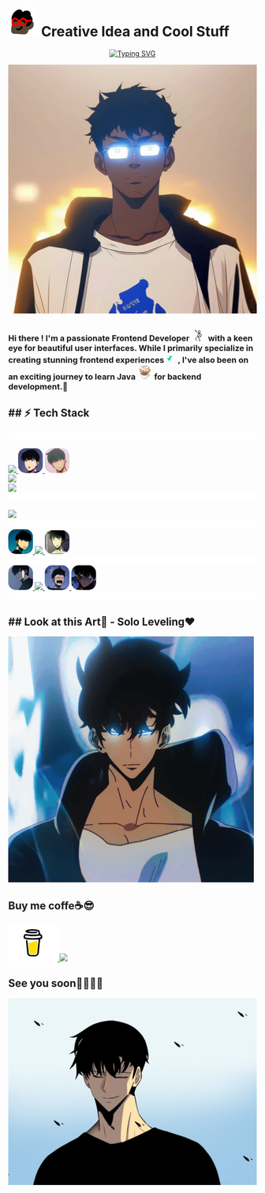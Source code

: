 # <img height="60" width="60" src="https://github.com/modouaicha023/modouaicha023/blob/main/asset/images/ezgif.com-optimize.gif" /> Creative Idea and Cool Stuff

<div align="center">
  
[![Typing SVG](https://readme-typing-svg.demolab.com?font=Major+Mono+Display&weight=800&size=30&duration=3500&pause=3000&color=FA7070&background=3574FF00&center=true&vCenter=true&width=435&lines=Front-Back-End+Developer)](https://git.io/typing-svg) 

  <img  src="./asset/images/mojinwoo.png" />
</div>
<h3>
Hi there !  I'm a passionate Frontend Developer 
  <img width="30" style="border-radius: 15px;"  src="./asset/images/lineman.gif" />
 with a keen eye for beautiful user interfaces. While I primarily specialize in creating stunning frontend experiences 
   <img width="20" style="border-radius: 15px;"  src="./asset/images/dinolove.gif" />
   , I've also been on an exciting journey to learn Java
    <img width="30" style="border-radius: 15px;"  src="./asset/images/coffee.gif" />
    for backend development.🌟
</h3>

<h2>## ⚡ Tech Stack</h2>
    <img src="./asset/images/myline.gif">
<p>
    <a href="https://skillicons.dev">
    <img src="https://skillicons.dev/icons?i=html,css" />
    <img width="50" style="border-radius: 15px;"   src="./asset/images/ohh.png" />
     <img width="50" style="border-radius: 15px;"   src="./asset/images/hein.png" />
       <br/> 
    <a href="https://skillicons.dev">
    <img src="https://skillicons.dev/icons?i=react,nextjs,spring,express" />
      <br/> 
      <a href="https://skillicons.dev">
    <img src="https://skillicons.dev/icons?i=bootstrap,tailwind,git,github" />
       <br/> 
    <img src="./asset/images/myline.gif">
       
</p>
     
<p>
  <a href="https://skillicons.dev">
    <img src="https://skillicons.dev/icons?i=js,java,python,ts" />
  </a>
    <img src="./asset/images/myline.gif">
  <a href="https://skillicons.dev">
     <img width="50" style="border-radius: 15px;"   src="./asset/images/heu.png" />
    <img src="https://skillicons.dev/icons?i=mysql,mongodb" />
      <img width="50" style="border-radius: 15px;"   src="./asset/images/euhh.jpg" />
  </a>
    <img src="./asset/images/myline.gif">
   <a href="https://skillicons.dev">
    <img width="50" height="50" style="border-radius: 15px;"   src="./asset/images/channels4_profile.jpg" />
    <img src="https://skillicons.dev/icons?i=figma" />
     <img width="50" height="50" style="border-radius: 15px;"   src="./asset/images/hoh.png" />
      <img width="50" height="50" style="border-radius: 15px;"   src="./asset/images/hehehe.jpg" />
  </a>
    <img src="./asset/images/myline.gif">
</p>

<h2>## Look at this Art🤩 - Solo Leveling❤️ </h2>
<p>
  
   <img  src="./asset/images/d9f6b7bed716e54bf9ee96f74da84c14.gif" />
 
 
</p>

<h2> Buy me coffe☕😎</h2>
<a href="https://www.buymeacoffee.com/modouaicha023">
<img width="100" src="./asset/images/Buy-Me-a-Coffee.svg" />
</a>
<img src="https://static.wikia.nocookie.net/solo-leveling/images/3/35/SL_Chibis.png/revision/latest?cb=20200322002106" />
<h2> See you soon👀😏👋🏾</h2>
<img   src="./asset/images/solosimile.jpg" />
